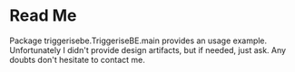 # Read Me
Package triggerisebe.TriggeriseBE.main provides an usage example. 
Unfortunately I didn't provide design artifacts, but if needed, just ask.
Any doubts don't hesitate to contact me.
